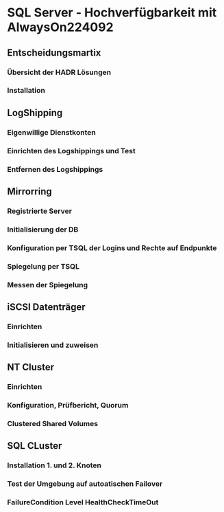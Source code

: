 # SQL Server - Hochverfügbarkeit mit AlwaysOn224092


## Entscheidungsmartix
### Übersicht der HADR Lösungen
### Installation 

## LogShipping
### Eigenwillige Dienstkonten
### Einrichten des Logshippings und Test
### Entfernen des Logshippings
 
## Mirrorring
### Registrierte Server
### Initialisierung der DB
### Konfiguration  per TSQL der Logins und Rechte auf Endpunkte
### Spiegelung per TSQL
### Messen der Spiegelung

## iSCSI Datenträger
### Einrichten
### Initialisieren und zuweisen

## NT Cluster
### Einrichten 
### Konfiguration, Prüfbericht, Quorum
### Clustered Shared Volumes

## SQL CLuster
### Installation 1. und 2. Knoten
### Test der Umgebung auf autoatischen Failover
### FailureCondition Level  HealthCheckTimeOut

